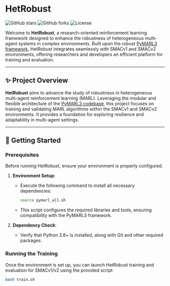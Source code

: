 # HetRobust

![GitHub stars](https://img.shields.io/github/stars/kenAdamFang/HetRobust?style=social) ![GitHub forks](https://img.shields.io/github/forks/kenAdamFang/HetRobust?style=social) ![License](https://img.shields.io/badge/license-MIT-blue.svg)

Welcome to **HetRobust**, a research-oriented reinforcement learning framework designed to enhance the robustness of heterogeneous multi-agent systems in complex environments. Built upon the robust [PyMARL3 framework](https://github.com/tjuHaoXiaotian/pymarl3), HetRobust integrates seamlessly with SMACv1 and SMACv2 environments, offering researchers and developers an efficient platform for training and evaluation.

---

## ✨ Project Overview

**HetRobust** aims to advance the study of robustness in heterogeneous multi-agent reinforcement learning (MARL). Leveraging the modular and flexible architecture of the [PyMARL3 codebase](https://github.com/tjuHaoXiaotian/pymarl3), this project focuses on training and validating MARL algorithms within the SMACv1 and SMACv2 environments. It provides a foundation for exploring resilience and adaptability in multi-agent settings.

---

## 🚀 Getting Started

### Prerequisites
Before running HetRobust, ensure your environment is properly configured.

1. **Environment Setup**:
   - Execute the following command to install all necessary dependencies:
     ```bash
     source pymarl_all.sh
     ```
   - This script configures the required libraries and tools, ensuring compatibility with the PyMARL3 framework.

2. **Dependency Check**:
   - Verify that Python 3.8+ is installed, along with Git and other required packages.

### Running the Training
Once the environment is set up, you can launch HetRobust training and evaluation for SMACv1/v2 using the provided script:

```bash
bash train.sh
